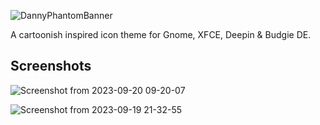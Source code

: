 ![DannyPhantomBanner](https://github.com/SethStormR/Danny-Phantom/assets/60283532/971d6b10-f587-4148-aea3-02f1a8fa3ac6)


A cartoonish inspired icon theme for Gnome, XFCE, Deepin &amp; Budgie DE.

Screenshots
--

![Screenshot from 2023-09-20 09-20-07](https://github.com/SethStormR/Danny-Phantom/assets/60283532/4326eefb-fedf-44b3-ad98-453e6e75d0f6)

![Screenshot from 2023-09-19 21-32-55](https://github.com/SethStormR/Danny-Phantom/assets/60283532/765b0f53-e2b2-4cfd-a331-1ae9ba79c1e1)
